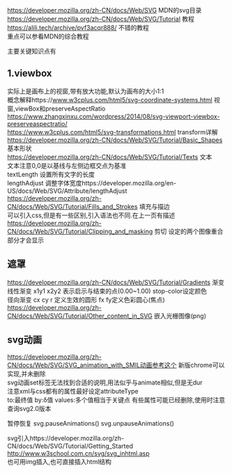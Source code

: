 https://developer.mozilla.org/zh-CN/docs/Web/SVG  MDN的svg目录  
https://developer.mozilla.org/zh-CN/docs/Web/SVG/Tutorial 教程  
https://alili.tech/archive/pvf3acqr888/   不错的教程  
重点可以参看MDN的综合教程  
  
主要关键知识点有  

1.viewbox  
---
实际上是画布上的视窗,带有放大功能,默认为画布的大小1:1  
概念解释https://www.w3cplus.com/html5/svg-coordinate-systems.html    视窗,viewBox和preserveAspectRatio  
https://www.zhangxinxu.com/wordpress/2014/08/svg-viewport-viewbox-preserveaspectratio/  
https://www.w3cplus.com/html5/svg-transformations.html  transform详解  
https://developer.mozilla.org/zh-CN/docs/Web/SVG/Tutorial/Basic_Shapes 基本形状   
https://developer.mozilla.org/zh-CN/docs/Web/SVG/Tutorial/Texts 文本  
文本注意0,0是以基线与左侧边框交点为基准  
textLength 设置所有文字的长度  
lengthAdjust 调整字体宽度https://developer.mozilla.org/en-US/docs/Web/SVG/Attribute/lengthAdjust  
https://developer.mozilla.org/zh-CN/docs/Web/SVG/Tutorial/Fills_and_Strokes 填充与描边  
可以引入css,但是有一些区别,引入语法也不同.在上一页有描述  
https://developer.mozilla.org/zh-CN/docs/Web/SVG/Tutorial/Clipping_and_masking 剪切 设定的两个图像重合部分才会显示   
  
遮罩  
---
https://developer.mozilla.org/zh-CN/docs/Web/SVG/Tutorial/Gradients 渐变  
线性渐变  x1y1  x2y2  表示启示与结束的点(0.00~1.00)  stop-color设定颜色  
径向渐变  cx cy r 定义生效的圆形  fx fy定义色彩圆心(焦点)  
https://developer.mozilla.org/zh-CN/docs/Web/SVG/Tutorial/Other_content_in_SVG 嵌入光栅图像(png)  
  
  
svg动画  
---
https://developer.mozilla.org/zh-CN/docs/Web/SVG/SVG_animation_with_SMIL动画参考这个  新版chrome可以实现,并未删除  
svg动画set标签无法找到合适的说明,用法似乎与animate相似,但是无dur  
注意xml与css都有的属性最好设定attributeType  
to:最终值  by:δ值  values:多个值相当于关键点      有些属性可能已经删除,使用时注意查询svg2.0版本  
  
暂停恢复 svg.pauseAnimations() svg.unpauseAnimations()  

svg引入https://developer.mozilla.org/zh-CN/docs/Web/SVG/Tutorial/Getting_Started  
http://www.w3school.com.cn/svg/svg_inhtml.asp  
也可用img插入,也可直接插入html结构  
